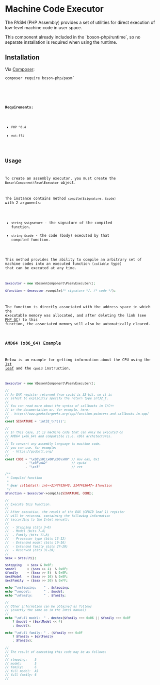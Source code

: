 # Machine Code Executor

<show-structure for="chapter" depth="2"/>

The PASM (PHP Assembly) provides a set of utilities for 
direct execution of low-level machine code in user space.

<note>
This component already included in the `boson-php/runtime`, 
so no separate installation is required when using the runtime.
</note>


## Installation

<tldr>
    <p>
        Via <a href="https://getcomposer.org/doc/01-basic-usage.md#installing-dependencies">Composer</a>:
    </p>
    <p>
        <code lang="bash">composer require boson-php/pasm`
    </p>
</tldr>

**Requirements:**

* `PHP ^8.4`
* `ext-ffi`

## Usage

To create an assembly executor, you must create the `Boson\Component\Pasm\Executor` 
object. 

The instance contains method `compile($signature, $code)` with 2 arguments: 
- `string $signature` - the signature of the compiled function. 
- `string $code` - the code (body) executed by that compiled function.

This method provides the ability to compile an arbitrary set of machine codes 
into an executed function (`callable` type) that can be executed at any time.

```php
$executor = new \Boson\Component\Pasm\Executor();

$function = $executor->compile(/* signature */, /* code */);
```

<note>
The function is directly associated with the address space in which the 
executable memory was allocated, and after deleting the link (see 
<a href="https://www.php.net/manual/en/features.gc.php">PHP GC</a>) to this 
function, the associated memory will also be automatically cleared.
</note>

### AMD64 (x86_64) Example

Below is an example for getting information about the CPU using the 
[1st leaf](https://software.intel.com/content/www/us/en/develop/download/intel-64-and-ia-32-architectures-software-developers-manual-volume-2a-instruction-set-reference-a-l.html) 
and the `cpuid` instruction.

```php
$executor = new \Boson\Component\Pasm\Executor();

//
// An EAX register returned from cpuid is 32-bit, so it is 
// safest to explicitly specify the return type int32_t.
//
// You can read more about the syntax of callbacks in C/C++ 
// in the documentation or, for example, here:
// - https://www.geeksforgeeks.org/cpp/function-pointers-and-callbacks-in-cpp/
//
const SIGNATURE = 'int32_t(*)()';

//
// In this case, it is machine code that can only be executed on 
// AMD64 (x86_64) and compatible (i.e. x86) architectures.
//
// To convert any assembly language to machine code, 
// you can use, for example:
//  - https://godbolt.org/
//
const CODE = "\xB8\x01\x00\x00\x00" // mov eax, 0x1 
           . "\x0F\xA2"             // cpuid        
           . "\xc3"                 // ret 

/**
 * Compiled function
 *
 * @var callable(): int<−2147483648, 2147483647> $function
 */
$function = $executor->compile(SIGNATURE, CODE);

// 
// Execute this function.
//
// After execution, the result of the EAX (CPUID leaf 1) register 
// will be returned, containing the following information 
// (according to the Intel manual):
//
//  - Stepping (bits 3–0)
//  - Model (bits 7–4)
//  - Family (bits 11–8)
//  - Processor type (bits 13–12)
//  - Extended model (bits 19–16)
//  - Extended family (bits 27–20)
//  - Reserved (bits 31-28)
//
$eax = $result();

$stepping   = $eax & 0x0F;
$model      = ($eax >> 4)  & 0x0F;
$family     = ($eax >> 8)  & 0x0F;
$extModel   = ($eax >> 16) & 0x0F;
$extFamily  = ($eax >> 20) & 0xFF;

echo "\nstepping:    " . $stepping;
echo "\nmodel:       " . $model;
echo "\nfamily:      " . $family;

//
// Other information can be obtained as follows 
// (exactly the same as in the Intel manual)
//
echo "\nfull model:  " . dechex($family === 0x06 || $family === 0x0F 
    ? $model + ($extModel << 4) 
    : $model);

echo "\nfull family: " . ($family === 0x0F 
    ? $family + $extFamily 
    : $family);
  
//  
// The result of executing this code may be as follows:
//
// stepping:    5
// model:       5
// family:      6
// full model:  A5
// full family: 6
//
```